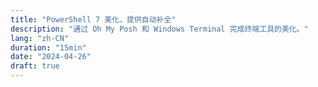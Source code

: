 ```yaml
---
title: "PowerShell 7 美化，提供自动补全"
description: "通过 Oh My Posh 和 Windows Terminal 完成终端工具的美化。"
lang: "zh-CN"
duration: "15min"
date: "2024-04-26"
draft: true
---
```

